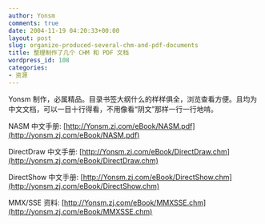 ```yaml
---
author: Yonsm
comments: true
date: 2004-11-19 04:20:33+00:00
layout: post
slug: organize-produced-several-chm-and-pdf-documents
title: 整理制作了几个 CHM 和 PDF 文档
wordpress_id: 108
categories:
- 资源
---
```


Yonsm 制作，必属精品。目录书签大纲什么的样样俱全，浏览查看方便。且均为中文文档，可以一目十行得看，不用像看“阴文”那样一行一行地啃。

NASM 中文手册: [http://Yonsm.zj.com/eBook/NASM.pdf](http://yonsm.zj.com/eBook/NASM.pdf)

DirectDraw 中文手册: [http://Yonsm.zj.com/eBook/DirectDraw.chm](http://yonsm.zj.com/eBook/DirectDraw.chm)

DirectShow 中文手册: [http://Yonsm.zj.com/eBook/DirectShow.chm](http://yonsm.zj.com/eBook/DirectShow.chm)

MMX/SSE 资料: [http://Yonsm.zj.com/eBook/MMXSSE.chm](http://yonsm.zj.com/eBook/MMXSSE.chm)
